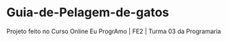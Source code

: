 # Guia-de-Pelagem-de-gatos
Projeto feito no Curso Online Eu ProgrAmo | FE2 | Turma 03 da Programaria
